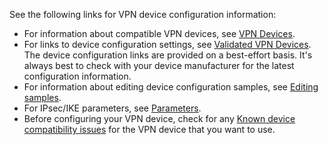 See the following links for VPN device configuration information:

- For information about compatible VPN devices, see [VPN Devices](../articles/vpn-gateway/vpn-gateway-about-vpn-devices.md). 
- For links to device configuration settings, see [Validated VPN Devices](../articles/vpn-gateway/vpn-gateway-about-vpn-devices.md#devicetable). The device configuration links are provided on a best-effort basis. It's always best to check with your device manufacturer for the latest configuration information.
- For information about editing device configuration samples, see [Editing samples](../articles/vpn-gateway/vpn-gateway-about-vpn-devices.md#editing).
- For IPsec/IKE parameters, see [Parameters](../articles/vpn-gateway/vpn-gateway-about-vpn-devices.md#ipsec).
- Before configuring your VPN device, check for any [Known device compatibility issues](../articles/vpn-gateway/vpn-gateway-about-vpn-devices.md#known) for the VPN device that you want to use.

